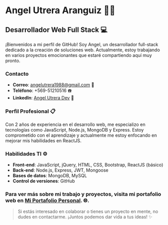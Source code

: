 # Angel Utrera Aranguiz :man_technologist:

## Desarrollador Web Full Stack :computer:

¡Bienvenidos a mi perfil de GitHub! Soy Angel, un desarrollador full-stack dedicado a la creación de soluciones web. Actualmente, estoy trabajando en varios proyectos emocionantes que estaré compartiendo aquí muy pronto.

### Contacto
- **Correo**: angelutrera1988@gmail.com :email:
- **Teléfono**: +569-51210516 :phone:
- **LinkedIn**: [Angel Utrera Dev](https://www.linkedin.com/in/angel-utrera-dev/) :link:

### Perfil Profesional :clipboard:
Con 2 años de experiencia en el desarrollo web, me especializo en tecnologías como JavaScript, Node.js, MongoDB y Express. Estoy comprometido con el aprendizaje y actualmente me estoy enfocando en mejorar mis habilidades en ReactJS.

### Habilidades TI :gear:
- **Front-end**: JavaScript, jQuery, HTML, CSS, Bootstrap, ReactJS (básico)
- **Back-end**: Node.js, Express, JWT, Mongoose
- **Bases de datos**: MongoDB, MySQL
- **Control de versiones**: GitHub

### Para ver más sobre mi trabajo y proyectos, visita mi portafolio web en [Mi Portafolio Personal](https://www.angelutreradev.website). :globe_with_meridians:.

> Si estás interesado en colaborar o tienes un proyecto en mente, no dudes en contactarme. ¡Juntos podemos dar vida a tus ideas! :sparkles:
<!---
angelutreradev/angelutreradev is a ✨ special ✨ repository because its `README.md` (this file) appears on your GitHub profile.
You can click the Preview link to take a look at your changes.
--->
